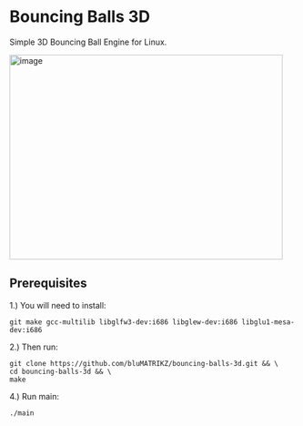 # Bouncing Balls 3D
Simple 3D Bouncing Ball Engine for Linux.

<img width="480" height="360" alt="image" src="https://github.com/user-attachments/assets/3fa77fcc-6bc1-4447-ba02-2bb7d6e5e194" />

## Prerequisites
1.) You will need to install:
```
git make gcc-multilib libglfw3-dev:i686 libglew-dev:i686 libglu1-mesa-dev:i686
```
2.) Then run:
```
git clone https://github.com/bluMATRIKZ/bouncing-balls-3d.git && \
cd bouncing-balls-3d && \
make
```
4.) Run main:
```
./main
```
